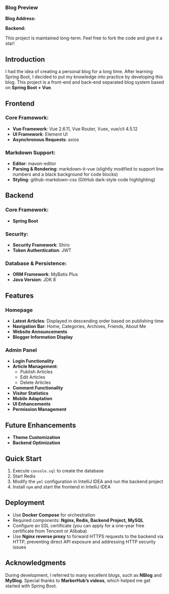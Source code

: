 ### Blog Preview
**Blog Address:**

**Backend:**

This project is maintained long-term. Feel free to fork the code and give it a star!

## Introduction
I had the idea of creating a personal blog for a long time. After learning Spring Boot, I decided to put my knowledge into practice by developing this blog. This project is a front-end and back-end separated blog system based on **Spring Boot + Vue**.

## Frontend
### Core Framework:
- **Vue Framework**: Vue 2.6.11, Vue Router, Vuex, vue/cli 4.5.12
- **UI Framework**: Element UI
- **Asynchronous Requests**: axios

### Markdown Support:
- **Editor**: mavon-editor
- **Parsing & Rendering**: markdown-it-vue (slightly modified to support line numbers and a black background for code blocks)
- **Styling**: github-markdown-css (GitHub dark-style code highlighting)

## Backend
### Core Framework:
- **Spring Boot**

### Security:
- **Security Framework**: Shiro
- **Token Authentication**: JWT

### Database & Persistence:
- **ORM Framework**: MyBatis Plus
- **Java Version**: JDK 8

## Features
### Homepage
- **Latest Articles**: Displayed in descending order based on publishing time
- **Navigation Bar**: Home, Categories, Archives, Friends, About Me
- **Website Announcements**
- **Blogger Information Display**

### Admin Panel
- **Login Functionality**
- **Article Management**:
    - Publish Articles
    - Edit Articles
    - Delete Articles
- **Comment Functionality**
- **Visitor Statistics**
- **Mobile Adaptation**
- **UI Enhancements**
- **Permission Management**

## Future Enhancements
- **Theme Customization**
- **Backend Optimization**

## Quick Start
1. Execute `console.sql` to create the database
2. Start Redis
3. Modify the `yml` configuration in IntelliJ IDEA and run the backend project
4. Install `npm` and start the frontend in IntelliJ IDEA

## Deployment
- Use **Docker Compose** for orchestration
- Required components: **Nginx, Redis, Backend Project, MySQL**
- Configure an SSL certificate (you can apply for a one-year free certificate from Tencent or Alibaba)
- Use **Nginx reverse proxy** to forward HTTPS requests to the backend via HTTP, preventing direct API exposure and addressing HTTP security issues

## Acknowledgments
During development, I referred to many excellent blogs, such as **NBlog** and **MyBlog**. Special thanks to **MarkerHub’s videos**, which helped me get started with Spring Boot.  
